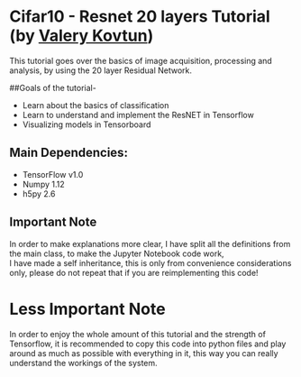 # Cifar10 - Resnet 20 layers Tutorial (by [Valery Kovtun](mailto:kovalera@gmail.com))

This tutorial goes over the basics of image acquisition, processing and analysis, by using the 20 layer Residual Network.

##Goals of the tutorial-
* Learn about the basics of classification
* Learn to understand and implement the ResNET in Tensorflow
* Visualizing models in Tensorboard

## Main Dependencies:

* TensorFlow v1.0
* Numpy 1.12
* h5py 2.6

## Important Note
In order to make explanations more clear, I have split all the definitions from the main class, to make the Jupyter Notebook code work,  
I have made a self inheritance, this is only from convenience considerations only, please do not repeat that if you are reimplementing 
this code! 

# Less Important Note
In order to enjoy the whole amount of this tutorial and the strength of Tensorflow, it is recommended to copy this code into python files
and play around as much as possible with everything in it, this way you can really understand the workings of the system.
